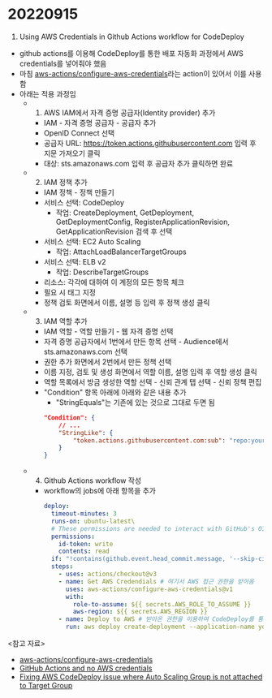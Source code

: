 # 20220915

1. Using AWS Credentials in Github Actions workflow for CodeDeploy

- github actions를 이용해 CodeDeploy를 통한 배포 자동화 과정에서 AWS credentials를 넣어줘야 했음
- 마침 [aws-actions/configure-aws-credentials](https://github.com/aws-actions/configure-aws-credentials)라는 action이 있어서 이를 사용함
- 아래는 적용 과정임
  - 1. AWS IAM에서 자격 증명 공급자(Identity provider) 추가
    - IAM - 자격 증명 공급자 - 공급자 추가
    - OpenID Connect 선택
    - 공급자 URL: https://token.actions.githubusercontent.com 입력 후 지문 가져오기 클릭
    - 대상: sts.amazonaws.com 입력 후 공급자 추가 클릭하면 완료
  - 2. IAM 정책 추가
    - IAM 정책 - 정책 만들기
    - 서비스 선택: CodeDeploy
      - 작업: CreateDeployment, GetDeployment, GetDeploymentConfig, RegisterApplicationRevision, GetApplicationRevision 검색 후 선택
    - 서비스 선택: EC2 Auto Scaling
      - 작업: AttachLoadBalancerTargetGroups
    - 서비스 선택: ELB v2
      - 작업: DescribeTargetGroups
    - 리소스: 각각에 대하여 이 계정의 모든 항목 체크
    - 필요 시 태그 지정
    - 정책 검토 화면에서 이름, 설명 등 입력 후 정책 생성 클릭
  - 3. IAM 역할 추가
    - IAM 역할 - 역할 만들기 - 웹 자격 증명 선택
    - 자격 증명 공급자에서 1번에서 만든 항목 선택 - Audience에서 sts.amazonaws.com 선택
    - 권한 추가 화면에서 2번에서 만든 정책 선택
    - 이름 지정, 검토 및 생성 화면에서 역할 이름, 설명 입력 후 역할 생성 클릭
    - 역할 목록에서 방금 생성한 역할 선택 - 신뢰 관계 탭 선택 - 신뢰 정책 편집
    - "Condition" 항목 아래에 아래와 같은 내용 추가
      - "StringEquals"는 기존에 있는 것으로 그대로 두면 됨
      ```json
      "Condition": {
          // ...
          "StringLike": {
              "token.actions.githubusercontent.com:sub": "repo:your-github-name/your-repo-name:*"
          }
      }
      ```
  - 4. Github Actions workflow 작성
    - workflow의 jobs에 아래 항목을 추가
      ```yml
      deploy:
        timeout-minutes: 3
        runs-on: ubuntu-latest\
        # These permissions are needed to interact with GitHub's OIDC Token endpoint.
        permissions:
          id-token: write
          contents: read
        if: "!contains(github.event.head_commit.message, '--skip-ci')"
        steps:
          - uses: actions/checkout@v3
          - name: Get AWS Credendials # 여기서 AWS 접근 권한을 받아옴
            uses: aws-actions/configure-aws-credentials@v1
            with:
              role-to-assume: ${{ secrets.AWS_ROLE_TO_ASSUME }}
              aws-region: ${{ secrets.AWS_REGION }}
          - name: Deploy to AWS # 받아온 권한을 이용하여 CodeDeploy를 통해 배포 진행
            run: aws deploy create-deployment --application-name your-app-name --deployment-config-name CodeDeployDefault.AllAtOnce --deployment-group-name your-deployment-group-name --github-location repository=${{ github.repository }},commitId=${{ github.sha }}
      ```

<참고 자료>

- [aws-actions/configure-aws-credentials](https://github.com/aws-actions/configure-aws-credentials)
- [GitHub Actions and no AWS credentials](https://grrr.tech/posts/2021/github-actions-assume-role/)
- [Fixing AWS CodeDeploy issue where Auto Scaling Group is not attached to Target Group](https://cvortmann.medium.com/fixing-aws-codedeploy-issue-where-auto-scaling-group-is-not-attached-to-target-group-5822d1a577e2)
